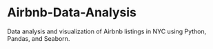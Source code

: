 # Airbnb-Data-Analysis
Data analysis and visualization of Airbnb listings in NYC using Python, Pandas, and Seaborn.
